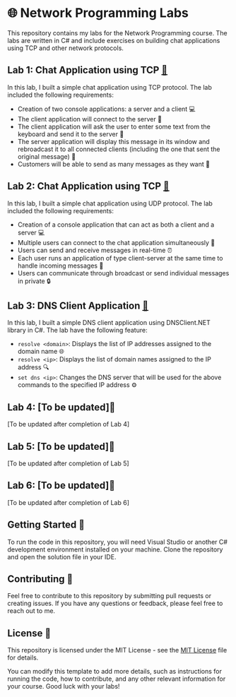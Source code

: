 # 🌐 Network Programming Labs

This repository contains my labs for the Network Programming course. The labs are written in C# and include exercises on building chat applications using TCP and other network protocols.

## Lab 1: Chat Application using TCP [🔗](https://github.com/BarganConstantin/Network_Programming/tree/main/Lab%231)

In this lab, I built a simple chat application using TCP protocol. The lab included the following requirements:

- Creation of two console applications: a server and a client 💻
- The client application will connect to the server 🤝
- The client application will ask the user to enter some text from the keyboard and send it to the server 💬
- The server application will display this message in its window and rebroadcast it to all connected clients (including the one that sent the original message) 📩
- Customers will be able to send as many messages as they want 🔄

## Lab 2: Chat Application using TCP [🔗](https://github.com/BarganConstantin/Network_Programming/tree/main/Lab%232)

In this lab, I built a simple chat application using UDP protocol. The lab included the following requirements:

- Creation of a console application that can act as both a client and a server 💻
- Multiple users can connect to the chat application simultaneously 👥
- Users can send and receive messages in real-time ⏰
- Each user runs an application of type client-server at the same time to handle incoming messages 📱
- Users can communicate through broadcast or send individual messages in private 🔒

## Lab 3:  DNS Client Application [🔗](https://github.com/BarganConstantin/Network_Programming/tree/main/Lab%233)

In this lab, I built a simple DNS client application using DNSClient.NET library in C#. The lab have the following feature:

- `resolve <domain>`: Displays the list of IP addresses assigned to the domain name 🌐
- `resolve <ip>`: Displays the list of domain names assigned to the IP address 🔍
- `set dns <ip>`: Changes the DNS server that will be used for the above commands to the specified IP address ⚙️

## Lab 4: [To be updated]🔄

[To be updated after completion of Lab 4]

## Lab 5: [To be updated]🔄

[To be updated after completion of Lab 5]

## Lab 6: [To be updated]🔄

[To be updated after completion of Lab 6]

## Getting Started 🚀

To run the code in this repository, you will need Visual Studio or another C# development environment installed on your machine. Clone the repository and open the solution file in your IDE.

## Contributing 🤝

Feel free to contribute to this repository by submitting pull requests or creating issues. If you have any questions or feedback, please feel free to reach out to me.

## License 📝

This repository is licensed under the MIT License - see the [MIT License](https://opensource.org/licenses/MIT) file for details.

You can modify this template to add more details, such as instructions for running the code, how to contribute, and any other relevant information for your course. Good luck with your labs!
